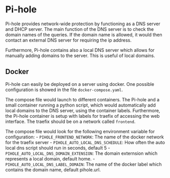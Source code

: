 # Pi-hole

Pi-hole provides network-wide protection by functioning as a DNS server and
DHCP server. The main function of the DNS server is to check the domain names
of the queries. If the domain name is allowed, it would then contact an
external DNS server for requiring the ip address. 

Furthermore, Pi-hole contains also a local DNS server which allows for manually
adding domains to the server. This is useful of local domains. 

## Docker
Pi-hole can easily be deployed on a server using docker. One possible
configuration is showed in the file `docker-compose.yaml`. 

The compose file would launch to different containers. The Pi-hole and a small
container running a python script, which would automatically add local domains
to the DNS server, using the container labels.  Furthermore, the Pi-hole
container is setup with labels for traefix of accessing the web interface. The traefix should be on a network called `frontend`.

The compose file would look for the following environment variable for
configuration: 
    - `PIHOLE_FRONTEND_NETWORK`: The name of the docker network for the traefix server
    - `PIHOLE_AUTO_LOCAL_DNS_SCHEDULE`: How often the auto local dns script should run in seconds, default 5
    - `PIHOLE_AUTO_LOCAL_DNS_DOMAIN_EXTENSION`: The domain externsion which represents a local domain, default home.
    - `PIHOLE_AUTO_LOCAL_DNS_LABEL_DOMAIN`: The name of the docker label which contains the domain name, default pihole.url.
